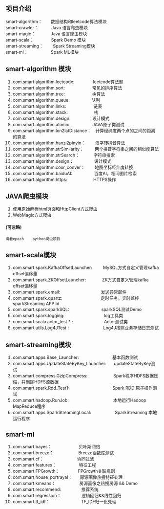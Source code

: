 ## **项目介绍**
smart-algorithm：&ensp;&ensp;&emsp;数据结构和leetcode算法模块</br>
smart-crawler： &ensp;&ensp; &ensp;&ensp;&ensp;Java 语言爬虫模块</br>
smart-magic： &ensp;&ensp;&ensp;&ensp;&emsp; Java 语言爬虫模块</br>
smart-scala： &ensp;&ensp; &ensp;&ensp;&ensp;&ensp;&ensp;Spark Demo 模块</br>
smart-streaming： &ensp;&ensp;&emsp;Spark Streaming模块  </br>
smart-ml：   &ensp;&ensp;&ensp;&ensp;&emsp;&ensp; &ensp;&ensp;     Spark ML模块</br>

## **smart-algorithm 模块**                                                                                             
1. com.smart.algorithm.leetcode:&ensp;&ensp; &ensp;&ensp; &ensp;&ensp; &ensp;leetcode算法题    </br>                                                                                     
2. com.smart.algorithm.sort: &ensp;&ensp; &ensp;&ensp; &ensp; &ensp;&ensp;&ensp; &ensp;&ensp;常见的排序算法   </br>                                                                                      
3. com.smart.algorithm.tree: &ensp;&ensp; &ensp;&ensp; &ensp;&ensp; &ensp;&ensp; &ensp;&ensp;树算法     </br>                                                                                    
4. com.smart.algorithm.queue: &ensp;&ensp; &ensp; &ensp;&ensp;&ensp; &ensp;&ensp;队列      </br>                                                                                   
5. com.smart.algorithm.links: &ensp;&ensp; &ensp; &ensp;&ensp;&ensp; &ensp;&ensp; &ensp;&ensp;链表        </br>                                                                                 
6. com.smart.algorithm.stack: &ensp;&ensp; &ensp; &ensp;&ensp;&ensp;  &ensp;&ensp;&ensp;&ensp;栈            </br>                                                                             
7. com.smart.algorithm.design: &ensp;&ensp; &ensp; &ensp;&ensp;&ensp; &ensp;&ensp;设计模式          </br>                                                                               
8. com.smart.algorithm.atomic:  &ensp;&ensp; &ensp;&ensp; &ensp;&ensp; &ensp;&ensp;JAVA原子类测试 </br>
9. com.smart.algorithm.lon2latDistance：&ensp;&ensp;计算经纬度两个点的之间的距离的算法</br>
10. com.smart.algorithm.hanzi2pinyin：  &ensp;&ensp;&ensp;&ensp;汉字转拼音算法</br>
11. com.smart.algorithm.strSimilarity： &ensp;&ensp; &ensp;&ensp;两个拼音字符串之间的相似度算法</br>
12. com.smart.algorithm.strSearch：  &ensp;&ensp;&ensp;&ensp;&ensp;&ensp;字符串搜索</br>
13. com.smart.algorithm.design：  &ensp;&ensp;&ensp;&ensp; &ensp;&ensp; &ensp;&ensp;设计模式</br>
14. com.smart.algorithm.coor_conver： &ensp;&ensp;&ensp;&ensp;地图坐标经纬度转换</br>
15. com.smart.algorithm.baiduAI: &ensp;&ensp; &ensp;&ensp; &ensp;&ensp; &ensp;&ensp;百度AI，相同图片检索</br>
16. com.smart.algorithm.https:  &ensp;&ensp;&ensp;&ensp; &ensp;&ensp; &ensp;&ensp; &ensp;&ensp;HTTPS操作</br>

                                                  
## **JAVA爬虫模块**                 
1. 使用原始解析html页面和HttpClient方式爬虫 </br>                                                                                        
2. WebMagic方式爬虫      </br>    

#### **(可忽略)**
    请看epoch    python爬虫项目
                                     
                                                  
## **smart-scala模块**                 
1. com.smart.spark.KafkaOffsetLauncher: &emsp;&emsp; MySQL方式自定义管理kafka offset偏移量</br>                                                           
2. com.smart.spark.ZKOffsetLauncher: &emsp;&emsp;&ensp;&emsp;ZK方式自定义管理kafka offset偏移量 </br>                                                 
3. com.smart.spark.email: &emsp;&emsp;&emsp;&emsp;&emsp;&emsp;&emsp;&emsp;&ensp;&ensp; 发送异常邮件</br>                                                  
4. com.smart.spark.quartz:&emsp;&emsp;&emsp;&emsp;&emsp;&emsp;&emsp;&emsp;&ensp;&ensp;定时任务，实时监控sparkStreaming APP Id  </br>                                               
5. com.smart.spark.sparkSQL: &ensp;&ensp;&emsp;&emsp;&emsp;&emsp;&emsp;&emsp; sparkSQL测试Demo </br>                                                 
6. com.smart.spark.logging: &emsp;&emsp;&emsp;&emsp;&emsp;&emsp;&emsp;&emsp;&ensp;&ensp;log工具类 </br>           
7. com.smart.scala.actor_test.* : &emsp;&emsp;&emsp;&emsp;&emsp;&emsp;&ensp;&ensp;Actor测试类</br>
8. com.smart.utils.Log4JTest : &emsp;&emsp;&emsp;&emsp;&emsp;&emsp;&ensp;&ensp;&ensp; Log4J按照业务存储日志测试</br>
                                                  
## **smart-streaming模块**                  
1. com.smart.apps.Base_Launcher: &emsp;&emsp; &emsp;&emsp;&emsp; &emsp;&emsp;基本函数测试</br>                                                  
2. com.smart.apps.UpdateStateByKey_Launcher:  &ensp;&emsp;updateStateByKey测试 </br>
3. com.smart.compress.GzipCompress:  &emsp;&emsp; &emsp;&emsp;&emsp;&ensp;Spark程序HDFS数据压缩，并删除HDFS源数据</br>
4. com.smart.spark.Rdd_Test1:   &emsp;&emsp; &emsp;&emsp; &emsp;&emsp; &emsp;&emsp;&ensp;&ensp;Spark RDD 原子操作测试</br>
5. com.smart.hadoop.RunJob:  &emsp;&emsp; &emsp;&emsp; &emsp;&emsp; &emsp;&emsp;&ensp;&ensp; 本地运行Hadoop MapReduce程序</br>
6. com.smart.apps.SparkStreamingLocal:  &emsp;&emsp; &emsp;&emsp;&ensp;&ensp;SparkStreaming 本地运行程序</br>

## **smart-ml**
1. com.smart.bayes： &emsp;&emsp;&emsp;&emsp;&emsp;&emsp;贝叶斯网络
2. com.smart.breeze：  &emsp;&emsp;&emsp;&emsp;&emsp;&ensp;Breeze函数库测试
3. com.smart.cf： &emsp;&emsp;&emsp;&emsp;&emsp;&emsp;&emsp;&ensp;协同过滤
4. com.smart.features： &emsp;&emsp;&emsp;&emsp;&ensp;&ensp;特征工程
5. com.smart.FPGrowth： &emsp;&emsp;&ensp;&ensp;&ensp;&ensp;FPGrowth关联规则
6. com.smart.house_portrayal： &emsp;&ensp;房源画像热搜特征处理
7. com.smart.kmeans：&emsp;&emsp;&emsp;&emsp; &ensp;&ensp; 房源画像之热搜房源 && Demo
8. com.smart.recommend:  &emsp;&emsp;&emsp;&ensp;&ensp;&ensp;推荐系统
9. com.smart.regression： &emsp;&emsp;&emsp;&ensp;&ensp;&ensp;逻辑回归&&线性回归
10. com.smart.tf_idf： &emsp;&emsp;&emsp;&emsp;&emsp;&emsp;&ensp;&ensp;TF_IDF归一化处理
